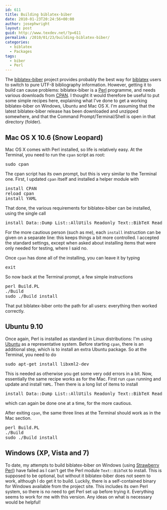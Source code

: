 ```yaml
---
id: 611
title: Building biblatex-biber
date: 2010-01-23T20:24:56+00:00
author: josephwright
layout: post
guid: http://www.texdev.net/?p=611
permalink: /2010/01/23/building-biblatex-biber/
categories:
  - biblatex
  - Packages
tags:
  - biber
  - Perl
---
```

The <a title="Biber: A BibTeX replacement for users of biblatex" href="http://biblatex-biber.sourceforge.net/">biblatex-biber</a> project provides probably the best way for <a title="Bibliographies in LaTeX using BibTeX for sorting only" href="http://ctan.org/pkg/biblatex">biblatex</a> users to switch to pure UTF-8 bibliography information. However, getting it to build can cause problems: biblatex-biber is a <a title="The Perl Programming Language" href="http://www.perl.org/">Perl</a> programme, and needs various downloads from <a title="Comprehensive Perl Archive Network" href="http://www.cpan.org/">CPAN</a>. I thought it would therefore be useful to put some simple recipes here, explaining what I've done to get a working biblatex-biber on Windows, Ubuntu and Mac OS X. I'm assuming that the latest biblatex-biber release has been downloaded and unzipped somewhere, and that the Command Prompt/Terminal/Shell is open in that directory (folder).

<h2>Mac OS X 10.6 (Snow Leopard)</h2>

Mac OS X comes with Perl installed, so life is relatively easy. At the Terminal, you need to run the <code>cpan</code> script as root:

<pre>sudo cpan</pre>

The cpan script has its own prompt, but this is very similar to the Terminal one. First, I updated <code>cpan</code> itself and installed a helper module with

<pre>install CPAN
reload cpan
install YAML
</pre>

That done, the various requirements for biblatex-biber can be installed, using the single call

<pre>install Data::Dump List::AllUtils Readonly Text::BibTeX Readonly::XS</pre>

For the more cautious person (such as me), each <code>install</code> instruction can be given on a separate line: this keeps things a bit more controlled. I accepted the standard settings, except when asked about installing items that were only needed for testing, where I said no.

Once <code>cpan</code> has done all of the installing, you can leave it by typing

<pre>exit
</pre>

So now back at the Terminal prompt, a few simple instructions

<pre>perl Build.PL
./Build
sudo ./Build install</pre>

That put biblatex-biber onto the path for all users: everything then worked correctly.

<h2>Ubuntu 9.10</h2>

Once again, Perl is installed as standard in Linux distributions: I'm using <a title="Ubuntu Home Page" href="http://www.ubuntu.com/">Ubuntu</a> as a representative system. Before starting <code>cpan</code>, there is an additional step, which is to install an extra Ubuntu package. So at the Terminal, you need to do

<pre>sudo apt-get install libxml2-dev
</pre>

This is needed as otherwise you get some very odd errors in a bit. Now, essentially the same recipe works as for the Mac. First run <code>cpan</code> running and update and install <code>YAML</code>. Then there is a long list of items to install

<pre>install Data::Dump List::AllUtils Readonly Text::BibTeX Readonly::XS XML::Writer XML::LibXML File::Slurp</pre>

which can again be done one at a time, for the more cautious.

After exiting <code>cpan</code>, the same three lines at the Terminal should work as in the Mac section.

<pre>perl Build.PL
./Build
sudo ./Build install</pre>

<h2>Windows (XP, Vista and 7)</h2>

To date, my attempts to build biblatex-biber on Windows (using <a title="Strawberry Perl" href="http://strawberryperl.com/">Strawberry Perl</a>) have failed as I can't get the Perl module <code>Text::BibTeX</code> to install. This is supposed to be optional, but without it biblatex-biber does not seem to work, although I do get it to build. Luckily, there is a self-contained binary for Windows available from the project site. This includes its own Perl system, so there is no need to get Perl set up before trying it. Everything seems to work for me with this version. Any ideas on what is necessary would be helpful!

